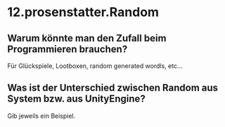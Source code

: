# 12.prosenstatter.Random

## Warum könnte man den Zufall beim Programmieren brauchen?
Für Glückspiele, Lootboxen, random generated wordls, etc...

## Was ist der Unterschied zwischen Random aus System bzw. aus UnityEngine?
Gib jeweils ein Beispiel.
